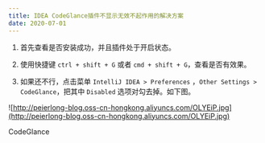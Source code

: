 ```yaml
---
title: IDEA CodeGlance插件不显示无效不起作用的解决方案
date: 2020-07-01
---
```


1. 首先查看是否安装成功，并且插件处于开启状态。

2. 使用快捷键 `ctrl + shift + G` 或者 `cmd + shift + G`，查看是否有效果。

3. 如果还不行，点击菜单 `IntelliJ IDEA > Preferences` ，`Other Settings > CodeGlance`，把其中 `Disabled` 选项对勾去掉。如下图。

![http://peierlong-blog.oss-cn-hongkong.aliyuncs.com/OLYEiP.jpg](http://peierlong-blog.oss-cn-hongkong.aliyuncs.com/OLYEiP.jpg)

CodeGlance
